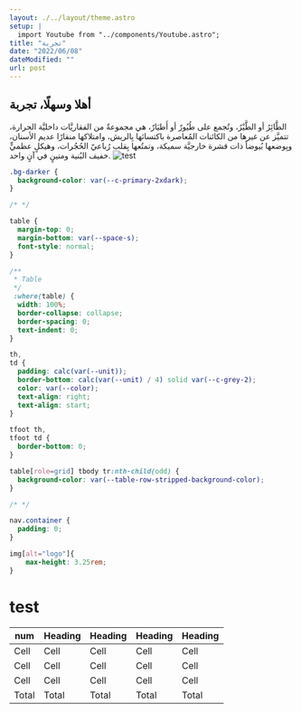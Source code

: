 ```yaml
---
layout: ./../layout/theme.astro
setup: |
  import Youtube from "../components/Youtube.astro";
title: "تجربة"
date: "2022/06/08"
dateModified: ""
url: post
---
```


## أهلا وسهلًا، تجربة

الطَّائِرُ أو الطَّيْرُ، وتُجمع على طُيُورٌ أو أَطيَارٌ، هي مجموعةٌ من الفقاريَّات داخليَّة الحرارة، تتميَّز عن غيرها من الكائنات المُعاصرة باكتسائها بِالريش، وامتلاكها منقارًا عديم الأسنان، وبِوضعها بُيوضاً ذات قشرة خارجيَّة سميكة، وتمتُعها بِقلبٍ رُباعيّ الحُجُرات، وهيكلٍ عظميٍّ خفيف البُنية ومتينٍ في آنٍ واحد.
![test](https://git.x7md.net/images/powerpuff-frameworks.png)

```css
.bg-darker {
  background-color: var(--c-primary-2xdark);
}

/* */

table {
  margin-top: 0;
  margin-bottom: var(--space-s);
  font-style: normal;
}

/**
 * Table
 */
 :where(table) {
  width: 100%;
  border-collapse: collapse;
  border-spacing: 0;
  text-indent: 0;
}

th,
td {
  padding: calc(var(--unit));
  border-bottom: calc(var(--unit) / 4) solid var(--c-grey-2);
  color: var(--color);
  text-align: right;
  text-align: start;
}

tfoot th,
tfoot td {
  border-bottom: 0;
}

table[role=grid] tbody tr:nth-child(odd) {
  background-color: var(--table-row-stripped-background-color);
}

/* */

nav.container {
  padding: 0;
}

img[alt="logo"]{ 
    max-height: 3.25rem;
}
```

<Youtube id="Rxo43SAC-r0" />

# test
num | Heading | Heading | Heading | Heading 
-- | -- | -- | -- | -- |
Cell | Cell | Cell | Cell | Cell
Cell | Cell | Cell | Cell | Cell
Cell | Cell | Cell | Cell | Cell
Total | Total | Total | Total | Total